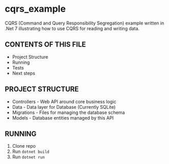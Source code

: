 # cqrs_example
CQRS (Command and Query Responsibility Segregation) example written in .Net 7 illustrating how to use CQRS for reading and writing data.

CONTENTS OF THIS FILE
---------------------
   
 * Project Structure
 * Running
 * Tests
 * Next steps

  PROJECT STRUCTURE
--------------------

* Controllers - Web API around core business logic
* Data - Data layer for Database (Currently SQLite)
* Migrations - Files for managing the database schema
* Models - Database entities managed by this API


RUNNING
--------------------
1. Clone repo
2. Run `dotnet build`
3. Run `dotnet run`
